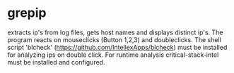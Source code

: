 # grepip
extracts ip's from log files, gets host names and displays distinct ip's.
The program reacts on mouseclicks (Button 1,2,3) and doubleclicks.
The shell script 'blcheck' (https://github.com/IntellexApps/blcheck) must be installed for analyzing ips on double click.
For runtime analysis critical-stack-intel must be installed and configured.
